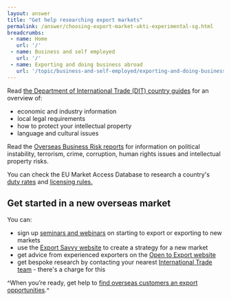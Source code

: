 ```yaml
---
layout: answer
title: "Get help researching export markets"
permalink: /answer/choosing-export-market-ukti-experimental-sg.html
breadcrumbs:
 - name: Home
   url: '/'
 - name: Business and self employed
   url: '/'
 - name: Exporting and doing business abroad
   url: '/topic/business-and-self-employed/exporting-and-doing-business-abroad.html'
---
```


Read [the Department of International Trade (DIT) country guides](https://www.gov.uk/government/collections/exporting-country-guides) for an overview of:

- economic and industry information
- local legal requirements
- how to protect your intellectual property
- language and cultural issues

Read the [Overseas Business Risk reports](https://www.gov.uk/government/collections/overseas-business-risk) for information on political instability, terrorism, crime, corruption, human rights issues and intellectual property risks. 

You can check the EU Market Access Database to research a country's [duty rates](http://madb.europa.eu/madb/datasetPreviewFormIFpubli.htm?datacat_id=IF&from=publi) and [licensing rules.](http://madb.europa.eu/madb/datasetPreviewFormATpubli.htm?datacat_id=AT&from=publi)


## Get started in a new overseas market

You can:

- sign up [seminars and webinars](https://www.events.ukti.gov.uk) on starting to export or exporting to new markets
- use the [Export Savvy website](https://www.exportsavvy.co.uk/plan/create-your-plan) to create a strategy for a new market
- get advice from experienced exporters on the [Open to Export website](http://opentoexport.com/ask-the-experts/latest-questions/) 
- get bespoke research by contacting your nearest [International Trade team](https://www.contactus.trade.gov.uk/office-finder) - there's a charge for this

^When you’re ready, get help to [find overseas customers an export opportunities](/start/find-overseas-business-opportunities-experimental-sg.html).^
